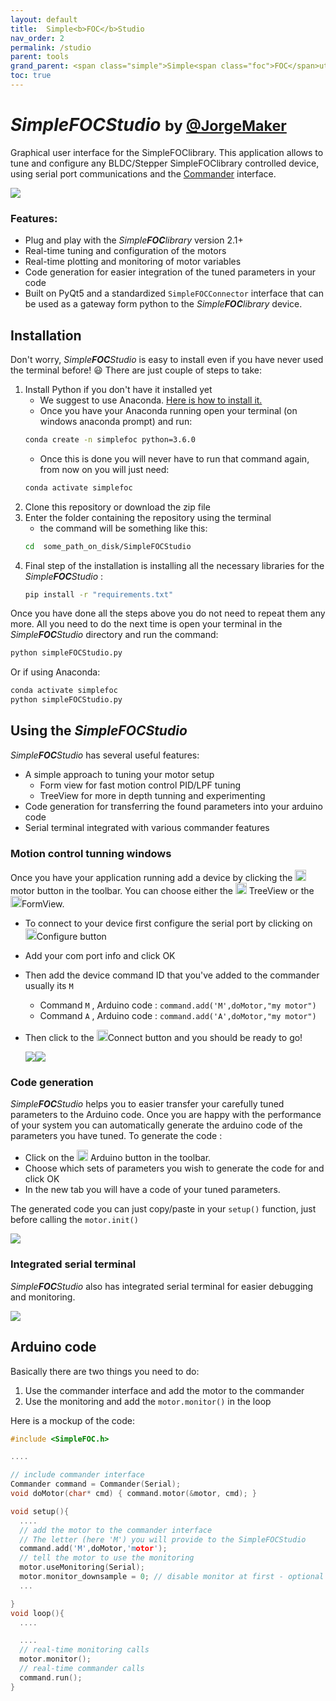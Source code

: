 ```yaml
---
layout: default
title:  Simple<b>FOC</b>Studio
nav_order: 2
permalink: /studio
parent: tools
grand_parent: <span class="simple">Simple<span class="foc">FOC</span>utils</span>
toc: true
---
```



# *Simple**FOC**Studio*  <small>by [@JorgeMaker](https://github.com/JorgeMaker) </small>

Graphical user interface for the <span class="simple">Simple<span class="foc">FOC</span>library</span>. This application allows to tune and configure any BLDC/Stepper  <span class="simple">Simple<span class="foc">FOC</span>library</span> controlled device, using serial port communications and the [Commander](commander_interface) interface.


<img  src="https://raw.githubusercontent.com/JorgeMaker/SimpleFOCStudio/main/DOC/new_gif.gif" class="width80">


### Features:
- Plug and play with the *Simple**FOC**library* version 2.1+
- Real-time tuning and configuration of the motors
- Real-time plotting and monitoring of motor variables
- Code generation for easier integration of the tuned parameters in your code
- Built on PyQt5 and a standardized `SimpleFOCConnector` interface that can be used as a gateway form python to the *Simple**FOC**library* device.


## Installation
Don't worry, *Simple**FOC**Studio* is easy to install even if you have never used the terminal before! 😃
There are just couple of steps to take:
1. Install Python if you don't have it installed yet
    - We suggest to use Anaconda. [Here is how to install it.](https://docs.anaconda.com/anaconda/install/)
    - Once you have your Anaconda running open your terminal (on windows anaconda prompt) and run:
    ```sh
    conda create -n simplefoc python=3.6.0
    ```
    - Once this is done you will never have to run that command again, from now on you will just need:
    ```sh
    conda activate simplefoc
    ```
2. Clone this repository or download the zip file
3. Enter the folder containing the repository using the terminal
    -  the command will be something like this:
    ```sh
    cd  some_path_on_disk/SimpleFOCStudio
    ```
4. Final step of the installation is installing all the necessary libraries for the *Simple**FOC**Studio* :
    ```sh
    pip install -r "requirements.txt"
    ```

Once you have done all the steps above you do not need to repeat them any more. All you need to do the next time is open your terminal in the *Simple**FOC**Studio* directory and run the command:
```sh
python simpleFOCStudio.py
```
Or if using Anaconda:
```sh   
conda activate simplefoc
python simpleFOCStudio.py
```

## Using the *Simple**FOC**Studio*
*Simple**FOC**Studio* has several useful features:
- A simple approach to tuning your motor setup
  - Form view for fast motion control PID/LPF tuning
  - TreeView for more in depth tunning and experimenting
- Code generation for transferring the found parameters into your arduino code
- Serial terminal integrated with various commander features

### Motion control tunning windows
Once you have your application running add a device by clicking the  <img src="https://raw.githubusercontent.com/JorgeMaker/SimpleFOCStudio/main/src/gui/resources/add_motor.png" style="height:18px"> motor button in the toolbar. You can choose either the <img src="https://raw.githubusercontent.com/JorgeMaker/SimpleFOCStudio/main/src/gui/resources/tree.png" style="height:18px"> TreeView or the <img src="https://raw.githubusercontent.com/JorgeMaker/SimpleFOCStudio/main/src/gui/resources/form.png" style="height:18px">FormView.
- To connect to your device first configure the serial port by clicking on <img src="https://raw.githubusercontent.com/JorgeMaker/SimpleFOCStudio/main/src/gui/resources/configure.png" style="height:18px">Configure button
- Add your com port info and click OK
- Then add the device command ID that you've added to the commander usually its `M`
   - Command `M` , Arduino code : `command.add('M',doMotor,"my motor")`
   - Command `A` , Arduino code : `command.add('A',doMotor,"my motor")`
- Then click to the <img src="https://raw.githubusercontent.com/JorgeMaker/SimpleFOCStudio/main/src/gui/resources/connect.png" style="height:18px">Connect button and you should be ready to go!

  <img src="https://raw.githubusercontent.com/JorgeMaker/SimpleFOCStudio/main/DOC/treeview.png" class="width50"><img src="https://raw.githubusercontent.com/JorgeMaker/SimpleFOCStudio/main/DOC/formview.png" class="width50">

### Code generation

*Simple**FOC**Studio* helps you to easier transfer your carefully tuned parameters to the Arduino code. Once you are happy with the performance of your system you can automatically generate the arduino code of the parameters you have tuned. To generate the code :
- Click on the <img src="https://raw.githubusercontent.com/JorgeMaker/SimpleFOCStudio/main/src/gui/resources/gen.png" style="height:18px"> Arduino button in the toolbar.
- Choose which sets of parameters you wish to generate the code for and click OK
- In the new tab you will have a code of your tuned parameters.

The generated code you can just copy/paste in your `setup()` function, just before calling the `motor.init()`

  <img src="https://raw.githubusercontent.com/JorgeMaker/SimpleFOCStudio/main/DOC/gen.gif" class="width60">


### Integrated serial terminal

*Simple**FOC**Studio* also has integrated serial terminal for easier debugging and monitoring.

  <img src="https://raw.githubusercontent.com/JorgeMaker/SimpleFOCStudio/main/DOC/term.png" class="width60">


## Arduino code
Basically there are two things you need to do:
1. Use the commander interface and add the motor to the commander
2. Use the monitoring and add the `motor.monitor()` in the loop

Here is a mockup of the code:

```cpp
#include <SimpleFOC.h>

....

// include commander interface
Commander command = Commander(Serial);
void doMotor(char* cmd) { command.motor(&motor, cmd); }

void setup(){
  ....
  // add the motor to the commander interface
  // The letter (here 'M') you will provide to the SimpleFOCStudio
  command.add('M',doMotor,'motor');
  // tell the motor to use the monitoring
  motor.useMonitoring(Serial);
  motor.monitor_downsample = 0; // disable monitor at first - optional
  ...

}
void loop(){
  ....

  ....
  // real-time monitoring calls
  motor.monitor();
  // real-time commander calls
  command.run();
}
```